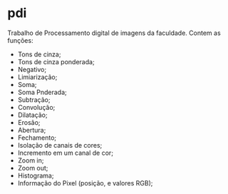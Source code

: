 # pdi
Trabalho de Processamento digital de imagens da faculdade.
Contem as funções:
* Tons de cinza;
* Tons de cinza ponderada;
* Negativo;
* Limiarização;
* Soma;
* Soma Pnderada;
* Subtração;
* Convolução;
* Dilatação;
* Erosão;
* Abertura;
* Fechamento;
* Isolação de canais de cores;
* Incremento em um canal de cor;
* Zoom in;
* Zoom out;
* Histograma;
* Informação do Pixel (posição, e valores RGB);
